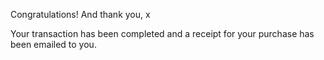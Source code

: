 Congratulations! And thank you, x

Your transaction has been completed and a receipt for your purchase has been emailed to you.
